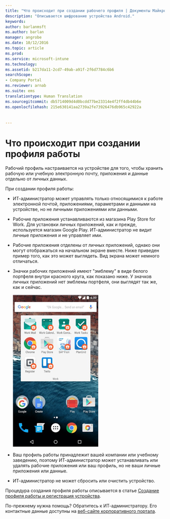 ```yaml
---
title: "Что происходит при создании рабочего профиля | Документы Майкрософт"
description: "Описывается шифрование устройства Android."
keywords: 
author: barlanmsft
ms.author: barlan
manager: angrobe
ms.date: 10/12/2016
ms.topic: article
ms.prod: 
ms.service: microsoft-intune
ms.technology: 
ms.assetid: b217da11-2cd7-49ab-a91f-2f6d7784c6b6
searchScope:
- Company Portal
ms.reviewer: arnab
ms.suite: ems
translationtype: Human Translation
ms.sourcegitcommit: db5714009d4d0bcdd77be23314e4f2ff4db44b6e
ms.openlocfilehash: 215e630141aa2739a2fe73926476db965c42922a


---
```



# <a name="what-happens-when-you-create-a-work-profile"></a>Что происходит при создании профиля работы

Рабочий профиль настраивается на устройстве для того, чтобы хранить рабочую или учебную электронную почту, приложения и данные отдельно от личных данных.

При создании профиля работы:

- ИТ-администратор может управлять только относящимися к работе электронной почтой, приложениями, параметрами и данными на устройстве, но не личными приложениями или данными.

- Рабочие приложения устанавливаются из магазина Play Store for Work. Для установки личных приложений, как и прежде, используется магазин Google Play. ИТ-администратор не видит личные приложения и не управляет ими.

- Рабочие приложения отделены от личных приложений, однако они могут отображаться на начальном экране вместе. Ниже приведен пример того, как это может выглядеть. Вид экрана может немного отличаться.

- Значки рабочих приложений имеют "эмблему" в виде белого портфеля внутри красного круга, как показано ниже. У значков личных приложений нет эмблемы портфеля, они выглядят так же, как и сейчас.

    ![Android Play Store for Work](./media/afw-google-play-store-for-work.png)

- Ваш профиль работы принадлежит вашей компании или учебному заведению, поэтому ИТ-администратор может устанавливать или удалять рабочие приложения или ваш профиль, но не ваши личные приложения или данные.
- ИТ-администратор не может сбросить или очистить устройство.

Процедура создания профиля работы описывается в статье [Создание профиля работы и регистрация устройства](create-a-work-profile-and-enroll-your-device-in-intune-android.md).

По-прежнему нужна помощь? Обратитесь к ИТ-администратору. Его контактные данные доступны на [веб-сайте корпоративного портала](http://portal.manage.microsoft.com).





<!--HONumber=Dec16_HO3-->


